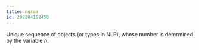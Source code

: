 ```yaml
---
title: ngram
id: 202204152450
---
```


Unique sequence of objects (or types in NLP), whose number is determined by the variable *n*.
